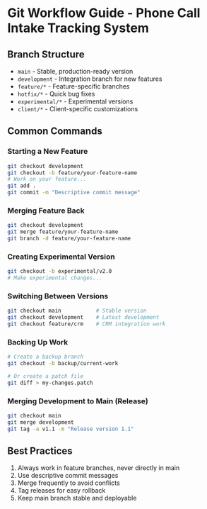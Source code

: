 # Git Workflow Guide - Phone Call Intake Tracking System

## Branch Structure
- `main` - Stable, production-ready version
- `development` - Integration branch for new features
- `feature/*` - Feature-specific branches
- `hotfix/*` - Quick bug fixes
- `experimental/*` - Experimental versions
- `client/*` - Client-specific customizations

## Common Commands

### Starting a New Feature
```bash
git checkout development
git checkout -b feature/your-feature-name
# Work on your feature...
git add .
git commit -m "Descriptive commit message"
```

### Merging Feature Back
```bash
git checkout development
git merge feature/your-feature-name
git branch -d feature/your-feature-name
```

### Creating Experimental Version
```bash
git checkout -b experimental/v2.0
# Make experimental changes...
```

### Switching Between Versions
```bash
git checkout main           # Stable version
git checkout development    # Latest development
git checkout feature/crm    # CRM integration work
```

### Backing Up Work
```bash
# Create a backup branch
git checkout -b backup/current-work

# Or create a patch file
git diff > my-changes.patch
```

### Merging Development to Main (Release)
```bash
git checkout main
git merge development
git tag -a v1.1 -m "Release version 1.1"
```

## Best Practices
1. Always work in feature branches, never directly in main
2. Use descriptive commit messages
3. Merge frequently to avoid conflicts
4. Tag releases for easy rollback
5. Keep main branch stable and deployable
